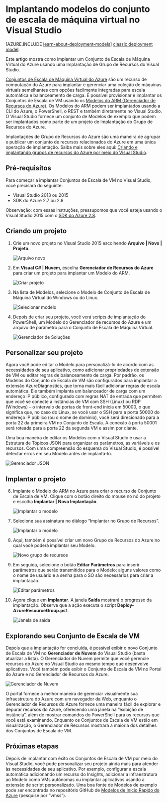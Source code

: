 <properties
	pageTitle="Implantando modelos do conjunto de escala de máquina virtual no Visual Studio | Microsoft Azure"
	description="Como implantar o Conjunto de Escala de Máquina Virtual usando uma implantação do Grupo de Recursos do Visual Studio"
	services="virtual-machines"
	documentationCenter=""
	authors="gbowerman"
	manager="timlt"
	editor=""
	tags="azure-resource-manager"/>

<tags
	ms.service="virtual-machines"
	ms.workload="infrastructure-services"
	ms.tgt_pltfrm="na"
	ms.devlang="na"
	ms.topic="article"
	ms.date="12/11/2015"
	ms.author="guybo"/>

# Implantando modelos do conjunto de escala de máquina virtual no Visual Studio
[AZURE.INCLUDE [learn-about-deployment-models](../../includes/learn-about-deployment-models-rm-include.md)] [classic deployment model](virtual-machines-create-windows-powershell-service-manager.md).

Este artigo mostra como implantar um Conjunto de Escala de Máquina Virtual do Azure usando uma Implantação de Grupo de Recursos do Visual Studio.


[Conjuntos de Escala de Máquina Virtual do Azure](azure.microsoft.com/blog/azure-vm-scale-sets-public-preview/) são um recurso de computação do Azure para implantar e gerenciar uma coleção de máquinas virtuais semelhantes com opções facilmente integradas para escala automática e balanceamento de carga. É possível provisionar e implantar os Conjuntos de Escala de VM usando os [Modelos do ARM (Gerenciador de Recursos do Azure)](https://github.com/Azure/azure-quickstart-templates). Os Modelos do ARM podem ser implantados usando a CLI do Azure, o PowerShell, o REST e também diretamente no Visual Studio. O Visual Studio fornece um conjunto de Modelos de exemplo que podem ser implantados como parte de um projeto de Implantação do Grupo de Recursos do Azure.

Implantações de Grupo de Recursos do Azure são uma maneira de agrupar e publicar um conjunto de recursos relacionados do Azure em uma única operação de implantação. Saiba mais sobre eles aqui: [Criando e implantando grupos de recursos do Azure por meio do Visual Studio](../vs-azure-tools-resource-groups-deployment-projects-create-deploy/).

## Pré-requisitos

Para começar a implantar Conjuntos de Escala de VM no Visual Studio, você precisará do seguinte:

- Visual Studio 2013 ou 2015
- SDK do Azure 2.7 ou 2.8

Observação: com essas instruções, pressupomos que você esteja usando o Visual Studio 2015 com o [SDK do Azure 2.8](https://azure.microsoft.com/blog/announcing-the-azure-sdk-2-8-for-net/).

## Criando um projeto

1. Crie um novo projeto no Visual Studio 2015 escolhendo **Arquivo | Novo | Projeto**.

	![Arquivo novo][file_new]

2. Em **Visual C# | Nuvem**, escolha **Gerenciador de Recursos do Azure** para criar um projeto para implantar um Modelo do ARM.

	![Criar projeto][create_project]

3.  Na lista de Modelos, selecione o Modelo de Conjunto de Escala de Máquina Virtual do Windows ou do Linux.

	![Selecionar modelo][select_Template]

4. Depois de criar seu projeto, você verá scripts de implantação do PowerShell, um Modelo do Gerenciador de recursos do Azure e um arquivo de parâmetro para o Conjunto de Escala de Máquina Virtual.

	![Gerenciador de Soluções][solution_explorer]

## Personalizar seu projeto

Agora você pode editar o Modelo para personalizá-lo de acordo com as necessidades de seu aplicativo, como adicionar propriedades de extensão de VM ou editar regras de balanceamento de carga. Por padrão, os Modelos do Conjunto de Escala de VM são configurados para implantar a extensão AzureDiagnostics, que torna mais fácil adicionar regras de escala automática. Ele também implanta um balanceador de carga com um endereço IP público, configurado com regras NAT de entrada que permitem que você se conecte a instâncias de VM com SSH (Linux) ou RDP (Windows) – o intervalo de portas de front-end inicia em 50000, o que significa que, no caso do Linux, se você usar o SSH para a porta 50000 do endereço IP público (ou o nome de domínio), você será direcionado para a porta 22 da primeira VM no Conjunto de Escala. A conexão à porta 50001 será roteada para a porta 22 da segunda VM e assim por diante.

 Uma boa maneira de editar os Modelos com o Visual Studio é usar a Estrutura de Tópicos JSON para organizar os parâmetros, as variáveis e os recursos. Com uma compreensão do esquema do Visual Studio, é possível detectar erros em seu Modelo antes de implantá-lo.

![Gerenciador JSON][json_explorer]

## Implantar o projeto

6. Implante o Modelo do ARM no Azure para criar o recurso de Conjunto de Escala de VM. Clique com o botão direito do mouse no nó do projeto e escolha **Implantar | Nova Implantação**.

	![Implantar o modelo][5deploy_Template]

7. Selecione sua assinatura no diálogo “Implantar no Grupo de Recursos”.

	![Implantar o modelo][6deploy_Template]

8. Aqui, também é possível criar um novo Grupo de Recursos do Azure no qual você poderá implantar seu Modelo.

	![Novo grupo de recursos][new_resource]

9. Em seguida, selecione o botão **Editar Parâmetros** para inserir parâmetros que serão transmitidos para o Modelo; alguns valores como o nome de usuário e a senha para o SO são necessários para criar a implantação.

	![Editar parâmetros][edit_parameters]

10. Agora clique em **Implantar**. A janela **Saída** mostrará o progresso da implantação. Observe que a ação executa o script **Deploy-AzureResourceGroup.ps1**.

	![Janela de saída][output_window]

## Explorando seu Conjunto de Escala de VM

Depois que a implantação for concluída, é possível exibir o novo Conjunto de Escala de VM no **Gerenciador de Nuvem** do Visual Studio (basta atualizar a lista). O Gerenciador de Nuvem permite que você gerencie recursos do Azure no Visual Studio ao mesmo tempo que desenvolve aplicativos. Você também pode exibir o Conjunto de Escala de VM no Portal do Azure e no Gerenciador de Recursos do Azure.

![Gerenciador de Nuvem][cloud_explorer]

 O portal fornece a melhor maneira de gerenciar visualmente sua infraestrutura do Azure com um navegador da Web, enquanto o Gerenciador de Recursos do Azure fornece uma maneira fácil de explorar e depurar recursos do Azure, oferecendo uma janela na “exibição de instância”, além de mostrar comandos do PowerShell para os recursos que você está examinando. Enquanto os Conjuntos de Escala de VM estão em visualização, o Gerenciador de Recursos mostrará a maioria dos detalhes dos Conjuntos de Escala de VM.

## Próximas etapas

Depois de implantar com êxito os Conjuntos de Escala de VM por meio do Visual Studio, você pode personalizar seu projeto ainda mais para atender às necessidades de seu aplicativo. Por exemplo, configurar a escala automática adicionando um recurso do Insights, adicionar a infraestrutura ao Modelo como VMs autônomas ou implantar aplicativos usando a extensão de script personalizado. Uma boa fonte de Modelos de exemplo pode ser encontrada no repositório GitHub de [Modelos de Início Rápido do Azure](https://github.com/Azure/azure-quickstart-templates) (pesquise por “vmss”).

[file_new]: ./media/virtual-machines-vmss-vstemplates/1-FileNew.png
[create_project]: ./media/virtual-machines-vmss-vstemplates/2-CreateProject.png
[select_Template]: ./media/virtual-machines-vmss-vstemplates/3b-SelectTemplateLin.png
[solution_explorer]: ./media/virtual-machines-vmss-vstemplates/4-SolutionExplorer.png
[json_explorer]: ./media/virtual-machines-vmss-vstemplates/10-JsonExplorer.png
[5deploy_Template]: ./media/virtual-machines-vmss-vstemplates/5-DeployTemplate.png
[6deploy_Template]: ./media/virtual-machines-vmss-vstemplates/6-DeployTemplate.png
[new_resource]: ./media/virtual-machines-vmss-vstemplates/7-NewResourceGroup.png
[edit_parameters]: ./media/virtual-machines-vmss-vstemplates/8-EditParameter.png
[output_window]: ./media/virtual-machines-vmss-vstemplates/9-Output.png
[cloud_explorer]: ./media/virtual-machines-vmss-vstemplates/12-CloudExplorer.png

<!---HONumber=AcomDC_1217_2015-->